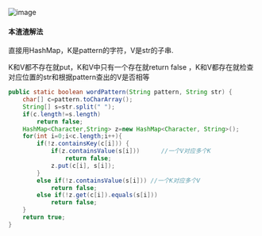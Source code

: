 ![image](http://ww2.sinaimg.cn/large/005CRBrHjw1f9a4sv34n9j30n608xwf5.jpg)

#### 本渣渣解法
直接用HashMap，K是pattern的字符，V是str的子串.

K和V都不存在就put，K和V中只有一个存在就return false ，K和V都存在就检查对应位置的str和根据pattern查出的V是否相等
```Java
public static boolean wordPattern(String pattern, String str) {
    char[] c=pattern.toCharArray();
    String[] s=str.split(" ");
    if(c.length!=s.length)
        return false;
    HashMap<Character,String> z=new HashMap<Character, String>();
    for(int i=0;i<c.length;i++){
        if(!z.containsKey(c[i])) {
            if(z.containsValue(s[i]))      //一个V对应多个K
                return false;
            z.put(c[i], s[i]);
        }
        else if(!z.containsValue(s[i])) //一个K对应多个V
            return false;
        else if(!z.get(c[i]).equals(s[i]))
            return false;
    }
    return true;
}
```